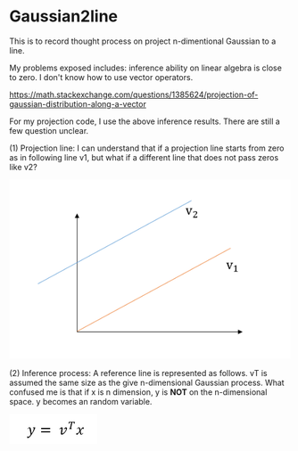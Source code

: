 # Gaussian2line

This is to record thought process on project n-dimentional Gaussian to a line.

My problems exposed includes: inference ability on linear algebra is close to zero. I don't know how to use vector operators. 

https://math.stackexchange.com/questions/1385624/projection-of-gaussian-distribution-along-a-vector

For my projection code, I use the above inference results. There are still a few question unclear. 

(1) Projection line:  I can understand that if a projection line starts from zero as in following line v1, but what if a different line that does not pass zeros like v2?

![referenceline](https://github.com/arielBWong/Gaussian2line/blob/main/images/referencelines.png)

(2) Inference process: A reference line is represented as follows. vT is assumed the same size as the give n-dimensional Gaussian process.  What confused me is that if x is n dimension, y is **NOT** on the n-dimensional space. y becomes an random variable. 

![reference line presentation](https://github.com/arielBWong/Gaussian2line/blob/main/images/linereps.png)

